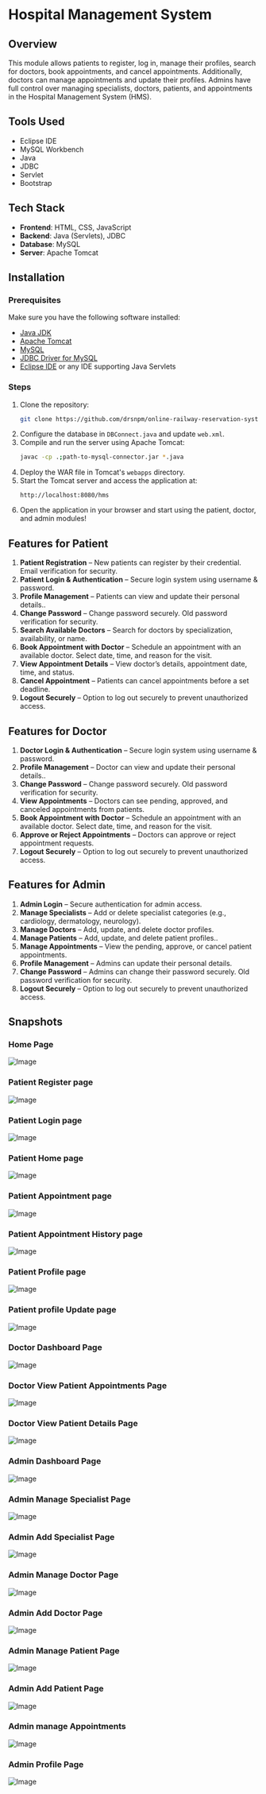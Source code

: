 # Hospital Management System

## Overview
This module allows patients to register, log in, manage their profiles, search for doctors, book appointments, and cancel appointments. Additionally, doctors can manage appointments and update their profiles. Admins have full control over managing specialists, doctors, patients, and appointments in the Hospital Management System (HMS).

## Tools Used
- Eclipse IDE
- MySQL Workbench
- Java
- JDBC
- Servlet
- Bootstrap

## Tech Stack
- **Frontend**: HTML, CSS, JavaScript
- **Backend**: Java (Servlets), JDBC
- **Database**: MySQL
- **Server**: Apache Tomcat

## Installation

### Prerequisites
Make sure you have the following software installed:
- [Java JDK](https://www.oracle.com/java/technologies/javase-jdk11-downloads.html)
- [Apache Tomcat](https://tomcat.apache.org/)
- [MySQL](https://www.mysql.com/)
- [JDBC Driver for MySQL](https://dev.mysql.com/downloads/connector/j/)
- [Eclipse IDE](https://www.eclipse.org/downloads/) or any IDE supporting Java Servlets

### Steps
1. Clone the repository:
   ```bash
   git clone https://github.com/drsnpm/online-railway-reservation-system.git
   
2. Configure the database in `DBConnect.java` and update `web.xml`.
3. Compile and run the server using Apache Tomcat:
   ```bash
   javac -cp .;path-to-mysql-connector.jar *.java
   ```
4. Deploy the WAR file in Tomcat's `webapps` directory.
5. Start the Tomcat server and access the application at:
   ```
   http://localhost:8080/hms
   ```
6. Open the application in your browser and start using the patient, doctor, and admin modules!


## Features for Patient
1. **Patient Registration** – New patients can register by their credential. Email verification for security.
2. **Patient Login & Authentication** – Secure login system using username & password.
3. **Profile Management** – Patients can view and update their personal details..
4. **Change Password** – Change password securely. Old password verification for security.
5. **Search Available Doctors** – Search for doctors by specialization, availability, or name.
6. **Book Appointment with Doctor** – Schedule an appointment with an available doctor. Select date, time, and reason for the visit.
7. **View Appointment Details** – View doctor’s details, appointment date, time, and status.
8. **Cancel Appointment** – Patients can cancel appointments before a set deadline.
9. **Logout Securely** – Option to log out securely to prevent unauthorized access.

## Features for Doctor
1. **Doctor Login & Authentication** – Secure login system using username & password.
2. **Profile Management** – Doctor can view and update their personal details..
3. **Change Password** – Change password securely. Old password verification for security.
4. **View Appointments** – Doctors can see pending, approved, and canceled appointments from patients.
5. **Book Appointment with Doctor** – Schedule an appointment with an available doctor. Select date, time, and reason for the visit.
6. **Approve or Reject Appointments** – Doctors can approve or reject appointment requests.
7. **Logout Securely** – Option to log out securely to prevent unauthorized access.



## Features for Admin
1. **Admin Login** – Secure authentication for admin access.
2. **Manage Specialists** – Add or delete specialist categories (e.g., cardiology, dermatology, neurology).
3. **Manage Doctors** – Add, update, and delete doctor profiles.
4. **Manage Patients** – Add, update, and delete patient profiles..
5. **Manage Appointments** – View the pending, approve, or cancel patient appointments.
6. **Profile Management** – Admins can update their personal details.
7. **Change Password** –  Admins can change their password securely. Old password verification for security.
8. **Logout Securely** – Option to log out securely to prevent unauthorized access.



## Snapshots
### Home Page
![Image](https://github.com/user-attachments/assets/040d015d-7eb0-4aef-8d14-5588ae0c51eb)
### Patient Register page
![Image](https://github.com/user-attachments/assets/9f46b4fc-1092-4f98-9a8e-550b18ed1abc)
### Patient Login page
![Image](https://github.com/user-attachments/assets/4e905ce8-5df3-4ec9-a229-18790bc955c2)
### Patient Home page
![Image](https://github.com/user-attachments/assets/63e04fa0-bb26-4229-adb6-8e6e1d7c21d6)
### Patient Appointment page
![Image](https://github.com/user-attachments/assets/ccbf48a0-9b91-4afc-a539-8223eeef185b)
### Patient Appointment History page
![Image](https://github.com/user-attachments/assets/f69b940d-dfb6-491a-b66a-47f948a8a573)
### Patient Profile page
![Image](https://github.com/user-attachments/assets/a9faf7a2-8cc6-4dc6-8fa8-031be61cba43)
### Patient profile Update page
![Image](https://github.com/user-attachments/assets/d6cafa7d-fd87-4871-a1d2-fdb9e821301c)


### Doctor Dashboard Page
![Image](https://github.com/user-attachments/assets/eb161829-7d6f-4f96-980e-65f298174801)
### Doctor View Patient Appointments Page
![Image](https://github.com/user-attachments/assets/82d0e1c1-833d-41c8-9073-7d86057108de)
### Doctor View Patient Details Page
![Image](https://github.com/user-attachments/assets/d8925195-a1f5-4137-ac12-331a6f28dea3)


### Admin Dashboard Page
![Image](https://github.com/user-attachments/assets/dbcf48c0-5ae6-41a9-884a-a71ae0e874a9)
### Admin Manage Specialist Page
![Image](https://github.com/user-attachments/assets/98c96ce9-61ad-4673-95b1-a2ec95f7d47d)
### Admin Add Specialist Page
![Image](https://github.com/user-attachments/assets/733be067-d7f9-47c0-b1bb-8d236d536e36)
### Admin Manage Doctor Page
![Image](https://github.com/user-attachments/assets/4372ab39-98ef-4510-a778-057868decfc4)
### Admin Add Doctor Page
![Image](https://github.com/user-attachments/assets/e98fd5ad-4311-43b8-be7b-c8f4e0c428ca)
### Admin Manage Patient Page
![Image](https://github.com/user-attachments/assets/dd25e8a2-1b02-4e1e-a17e-b49d3fe91bb7)
### Admin Add Patient Page
![Image](https://github.com/user-attachments/assets/a305ee18-de6a-4463-ad2a-c98571e16904)
### Admin manage Appointments
![Image](https://github.com/user-attachments/assets/fd90af34-30df-4e09-8987-789a5608f607)
### Admin Profile Page
![Image](https://github.com/user-attachments/assets/1376da14-b883-4d48-9002-e405e2a5a752)


















